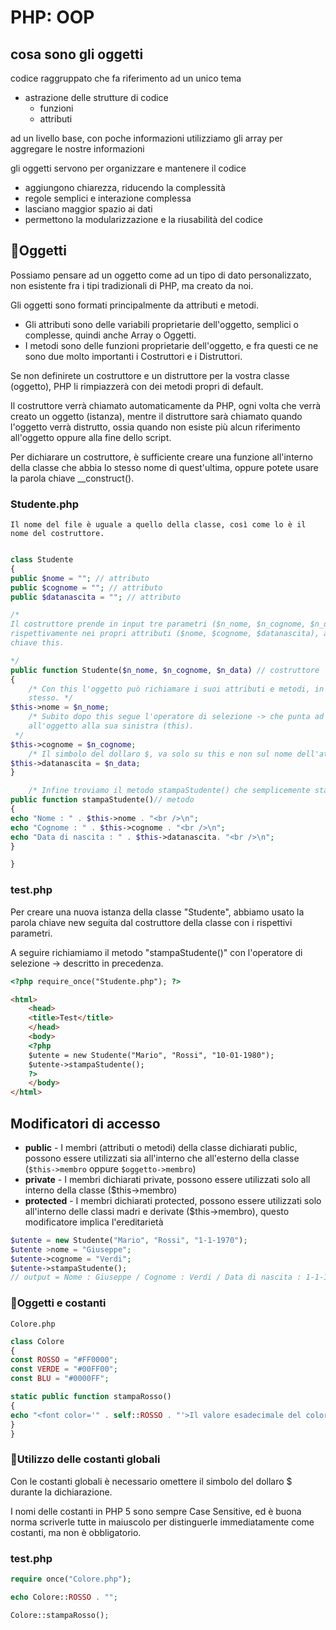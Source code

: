 # PHP: OOP

## cosa sono gli oggetti

codice raggruppato che fa riferimento ad un unico tema

* astrazione delle strutture di codice
  * funzioni
  * attributi

ad un livello base, con poche informazioni utilizziamo gli array per aggregare le nostre informazioni

gli oggetti servono per organizzare e mantenere il codice

* aggiungono chiarezza, riducendo la complessità
* regole semplici e interazione complessa
* lasciano maggior spazio ai dati
* permettono la modularizzazione e la riusabilità del codice

## Oggetti

Possiamo pensare ad un oggetto come ad un tipo di dato personalizzato, 
non esistente fra i tipi tradizionali di PHP, ma creato da noi.

Gli oggetti sono formati principalmente da attributi e metodi.
* Gli attributi sono delle variabili proprietarie dell'oggetto, semplici o complesse,
quindi anche Array o Oggetti.
* I metodi sono delle funzioni proprietarie dell'oggetto, e fra questi ce ne
sono due molto importanti i Costruttori e i Distruttori.

Se non definirete un costruttore e un distruttore per la vostra classe
(oggetto), PHP li rimpiazzerà con dei metodi propri di default.

Il costruttore verrà chiamato automaticamente da PHP, ogni volta che verrà
creato un oggetto (istanza), mentre il distruttore sarà chiamato quando l'oggetto
verrà distrutto, ossia quando non esiste più alcun riferimento all'oggetto oppure
alla fine dello script.

Per dichiarare un costruttore, è sufficiente creare una funzione all'interno
della classe che abbia lo stesso nome di quest'ultima, oppure potete usare la parola
chiave __construct().

### Studente.php
    Il nome del file è uguale a quello della classe, così come lo è il nome del costruttore.

```php

class Studente
{
public $nome = ""; // attributo
public $cognome = ""; // attributo
public $datanascita = ""; // attributo

/*
Il costruttore prende in input tre parametri ($n_nome, $n_cognome, $n_data) che andrà a memorizzare
rispettivamente nei propri attributi ($nome, $cognome, $datanascita), a cui accederà tramite la parola
chiave this.

*/
public function Studente($n_nome, $n_cognome, $n_data) // costruttore
{
    /* Con this l'oggetto può richiamare i suoi attributi e metodi, in quanto this indica l'oggetto
    stesso. */
$this->nome = $n_nome;
    /* Subito dopo this segue l'operatore di selezione -> che punta ad un determinato attributo o metodo alla sua destra, appartenente
    all'oggetto alla sua sinistra (this).
 */
$this->cognome = $n_cognome;
    /* Il simbolo del dollaro $, va solo su this e non sul nome dell'attributo/metodo. */
$this->datanascita = $n_data;
}

    /* Infine troviamo il metodo stampaStudente() che semplicemente stampa gli attributi dell'oggetto tramite il costrutto echo. */
public function stampaStudente()// metodo
{
echo "Nome : " . $this->nome . "<br />\n";
echo "Cognome : " . $this->cognome . "<br />\n";
echo "Data di nascita : " . $this->datanascita. "<br />\n";
}

}

```

### test.php

Per creare una nuova istanza della classe "Studente", abbiamo usato la parola chiave new seguita dal costruttore della classe con i rispettivi parametri.

A seguire richiamiamo il metodo "stampaStudente()" con l'operatore di selezione -> descritto in precedenza.

```html
<?php require_once("Studente.php"); ?>

<html>
    <head>
    <title>Test</title>
    </head>
    <body>
    <?php
    $utente = new Studente("Mario", "Rossi", "10-01-1980");
    $utente->stampaStudente();
    ?>
    </body>
</html>
```

## Modificatori di accesso

* **public** - I membri (attributi o metodi) della classe dichiarati public, possono essere utilizzati sia all'interno che all'esterno della classe (`$this->membro` oppure `$oggetto->membro`)
* **private** - I membri dichiarati private, possono essere utilizzati solo all interno della classe ($this->membro)
* **protected** - I membri dichiarati protected, possono essere utilizzati solo all'interno delle classi madri e derivate ($this->membro), questo modificatore implica l'ereditarietà

```php
$utente = new Studente("Mario", "Rossi", "1-1-1970");
$utente >nome = "Giuseppe";
$utente->cognome = "Verdi";
$utente->stampaStudente();
// output = Nome : Giuseppe / Cognome : Verdi / Data di nascita : 1-1-1970
```


### Oggetti e costanti

`Colore.php`

```php
class Colore
{
const ROSSO = "#FF0000";
const VERDE = "#00FF00";
const BLU = "#0000FF";

static public function stampaRosso()
{
echo "<font color='" . self::ROSSO . "'>Il valore esadecimale del colore rosso è : ". self::ROSSO . "</font>";
}
}
```

### Utilizzo delle costanti globali

Con le costanti globali è necessario omettere il simbolo del dollaro $ durante la dichiarazione.

I nomi delle costanti in PHP 5 sono sempre Case Sensitive, ed è buona norma scriverle tutte in maiuscolo per distinguerle immediatamente come costanti, ma non è obbligatorio.

### test.php

```php
require once("Colore.php");

echo Colore::ROSSO . "";

Colore::stampaRosso();
```
